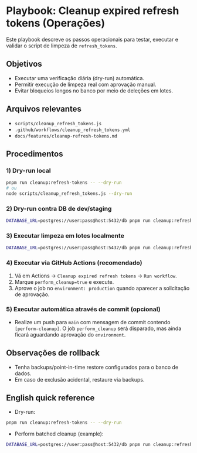 # Playbook: Cleanup expired refresh tokens (Operações)

Este playbook descreve os passos operacionais para testar, executar e validar o script de limpeza de `refresh_tokens`.

## Objetivos

- Executar uma verificação diária (dry-run) automática.
- Permitir execução de limpeza real com aprovação manual.
- Evitar bloqueios longos no banco por meio de deleções em lotes.

## Arquivos relevantes

- `scripts/cleanup_refresh_tokens.js`
- `.github/workflows/cleanup_refresh_tokens.yml`
- `docs/features/cleanup-refresh-tokens.md`

## Procedimentos

### 1) Dry-run local

```bash
pnpm run cleanup:refresh-tokens -- --dry-run
# ou
node scripts/cleanup_refresh_tokens.js --dry-run
```

### 2) Dry-run contra DB de dev/staging

```bash
DATABASE_URL=postgres://user:pass@host:5432/db pnpm run cleanup:refresh-tokens -- --dry-run
```

### 3) Executar limpeza em lotes localmente

```bash
DATABASE_URL=postgres://user:pass@host:5432/db pnpm run cleanup:refresh-tokens -- --batch-size 500 --limit 5000
```

### 4) Executar via GitHub Actions (recomendado)

1. Vá em Actions → `Cleanup expired refresh tokens` → `Run workflow`.
2. Marque `perform_cleanup=true` e execute.
3. Aprove o job no `environment: production` quando aparecer a solicitação de aprovação.

### 5) Executar automática através de commit (opcional)

- Realize um push para `main` com mensagem de commit contendo `[perform-cleanup]`. O job `perform_cleanup` será
  disparado, mas ainda ficará aguardando aprovação do `environment`.

## Observações de rollback

- Tenha backups/point-in-time restore configurados para o banco de dados.
- Em caso de exclusão acidental, restaure via backups.

## English quick reference

- Dry-run:

```bash
pnpm run cleanup:refresh-tokens -- --dry-run
```

- Perform batched cleanup (example):

```bash
DATABASE_URL=postgres://user:pass@host:5432/db pnpm run cleanup:refresh-tokens -- --batch-size 500 --limit 5000
```
